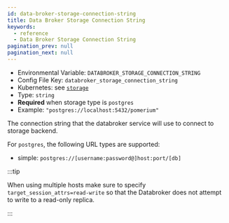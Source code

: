 ```yaml
---
id: data-broker-storage-connection-string
title: Data Broker Storage Connection String
keywords:
  - reference
  - Data Broker Storage Connection String
pagination_prev: null
pagination_next: null
---
```


- Environmental Variable: `DATABROKER_STORAGE_CONNECTION_STRING`
- Config File Key: `databroker_storage_connection_string`
- Kubernetes: see [`storage`](/docs/kubernetes/reference#storage)
- Type: `string`
- **Required** when storage type is `postgres`
- Example: `"postgres://localhost:5432/pomerium"`

The connection string that the databroker service will use to connect to storage backend.

For `postgres`, the following URL types are supported:

- simple: `postgres://[username:password@]host:port/[db]`

:::tip

When using multiple hosts make sure to specify `target_session_attrs=read-write` so that the Databroker does not attempt to write to a read-only replica.

:::

